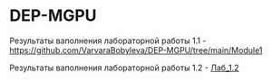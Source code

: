 # DEP-MGPU

Результаты ваполнения лабораторной работы 1.1 - https://github.com/VarvaraBobyleva/DEP-MGPU/tree/main/Module1

Результаты ваполнения лабораторной работы 1.2 - [Лаб_1.2](/main/Module2)
